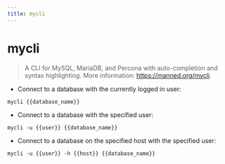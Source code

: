 ```yaml
---
title: mycli
---
```

# mycli

> A CLI for MySQL, MariaDB, and Percona with auto-completion and syntax highlighting.
> More information: <https://manned.org/mycli>.

- Connect to a database with the currently logged in user:

`mycli {{database_name}}`

- Connect to a database with the specified user:

`mycli -u {{user}} {{database_name}}`

- Connect to a database on the specified host with the specified user:

`mycli -u {{user}} -h {{host}} {{database_name}}`
